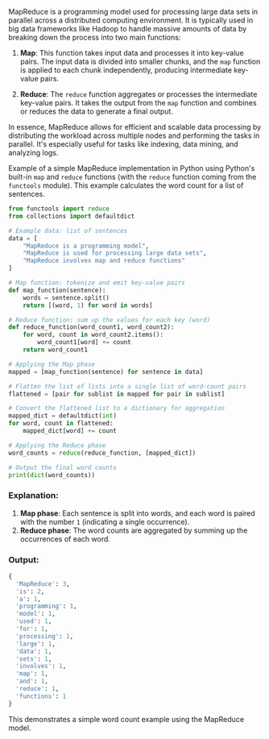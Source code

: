 
MapReduce is a programming model used for processing large data sets in parallel across a distributed computing environment. It is typically used in big data frameworks like Hadoop to handle massive amounts of data by breaking down the process into two main functions:

1. **Map**: This function takes input data and processes it into key-value pairs. The input data is divided into smaller chunks, and the `map` function is applied to each chunk independently, producing intermediate key-value pairs.
  
2. **Reduce**: The `reduce` function aggregates or processes the intermediate key-value pairs. It takes the output from the `map` function and combines or reduces the data to generate a final output.

In essence, MapReduce allows for efficient and scalable data processing by distributing the workload across multiple nodes and performing the tasks in parallel. It's especially useful for tasks like indexing, data mining, and analyzing logs.

Example of a simple MapReduce implementation in Python using Python's built-in `map` and `reduce` functions (with the `reduce` function coming from the `functools` module). This example calculates the word count for a list of sentences.

```python
from functools import reduce
from collections import defaultdict

# Example data: list of sentences
data = [
    "MapReduce is a programming model",
    "MapReduce is used for processing large data sets",
    "MapReduce involves map and reduce functions"
]

# Map function: tokenize and emit key-value pairs
def map_function(sentence):
    words = sentence.split()
    return [(word, 1) for word in words]

# Reduce function: sum up the values for each key (word)
def reduce_function(word_count1, word_count2):
    for word, count in word_count2.items():
        word_count1[word] += count
    return word_count1

# Applying the Map phase
mapped = [map_function(sentence) for sentence in data]

# Flatten the list of lists into a single list of word-count pairs
flattened = [pair for sublist in mapped for pair in sublist]

# Convert the flattened list to a dictionary for aggregation
mapped_dict = defaultdict(int)
for word, count in flattened:
    mapped_dict[word] += count

# Applying the Reduce phase
word_counts = reduce(reduce_function, [mapped_dict])

# Output the final word counts
print(dict(word_counts))
```

### Explanation:
1. **Map phase**: Each sentence is split into words, and each word is paired with the number `1` (indicating a single occurrence).
2. **Reduce phase**: The word counts are aggregated by summing up the occurrences of each word.

### Output:
```python
{
  'MapReduce': 3,
  'is': 2,
  'a': 1,
  'programming': 1,
  'model': 1,
  'used': 1,
  'for': 1,
  'processing': 1,
  'large': 1,
  'data': 1,
  'sets': 1,
  'involves': 1,
  'map': 1,
  'and': 1,
  'reduce': 1,
  'functions': 1
}
``` 

This demonstrates a simple word count example using the MapReduce model.